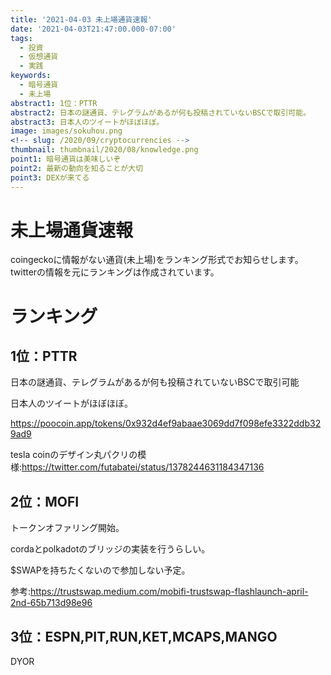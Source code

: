 ```yaml
---
title: '2021-04-03 未上場通貨速報'
date: '2021-04-03T21:47:00.000-07:00'
tags:
  - 投資
  - 仮想通貨
  - 実践
keywords:
  - 暗号通貨
  - 未上場
abstract1: 1位：PTTR
abstract2: 日本の謎通貨、テレグラムがあるが何も投稿されていないBSCで取引可能。
abstract3: 日本人のツイートがほぼほぼ。
image: images/sokuhou.png
<!-- slug: /2020/09/cryptocurrencies -->
thumbnail: thumbnail/2020/08/knowledge.png
point1: 暗号通貨は美味しいぞ
point2: 最新の動向を知ることが大切
point3: DEXが来てる
---
```

# 未上場通貨速報
coingeckoに情報がない通貨(未上場)をランキング形式でお知らせします。
twitterの情報を元にランキングは作成されています。

# ランキング

## 1位：PTTR

日本の謎通貨、テレグラムがあるが何も投稿されていないBSCで取引可能

日本人のツイートがほぼほぼ。

https://poocoin.app/tokens/0x932d4ef9abaae3069dd7f098efe3322ddb329ad9

tesla coinのデザイン丸パクリの模様:https://twitter.com/futabatei/status/1378244631184347136

## 2位：MOFI

トークンオファリング開始。

cordaとpolkadotのブリッジの実装を行うらしい。

$SWAPを持ちたくないので参加しない予定。

参考:https://trustswap.medium.com/mobifi-trustswap-flashlaunch-april-2nd-65b713d98e96

## 3位：ESPN,PIT,RUN,KET,MCAPS,MANGO

DYOR
